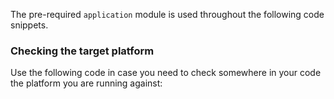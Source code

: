 The pre-required `application` module is used throughout the following code snippets.

<snippet id='application-import-ts'/>

### Checking the target platform
Use the following code in case you need to check somewhere in your code the platform you are running against:

<snippet id='application-platform-ts'/>
